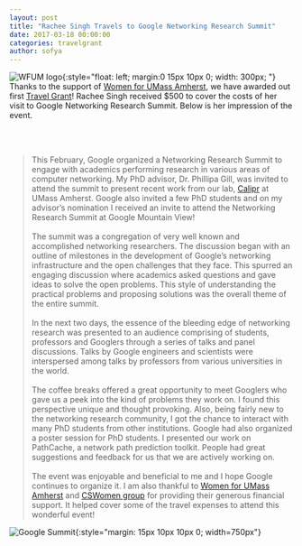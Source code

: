 ```yaml
---
layout: post
title: "Rachee Singh Travels to Google Networking Research Summit"
date: 2017-03-18 00:00:00
categories: travelgrant
author: sofya
---
```


![WFUM logo](/images/WFUMlogo.png){:style="float: left; margin:0 15px 10px 0; width: 300px; "}
Thanks to the support of [Women for UMass Amherst](http://www.umass.edu/wfum/), we have awarded out first [Travel Grant](http://cswomenumass.github.io/travelgrant.html)! Rachee Singh received $500 to cover the costs of her visit to Google Networking Research Summit. Below is her impression of the event.

<!--break-->

<br/><br/>
>This February, Google organized a Networking Research Summit to engage with academics performing research in various areas of computer networking. My PhD advisor, Dr. Phillipa Gill, was invited to attend the summit to present recent work from our lab, [Calipr](http://calipr.cs.umass.edu/) at UMass Amherst. Google also invited a few PhD students and on my advisor’s nomination I received an invite to attend the Networking Research Summit at Google Mountain View!<br/><br/>
The summit was a congregation of very well known and accomplished networking researchers. The discussion began with an outline of milestones in the development of Google’s networking infrastructure and the open challenges that they face. This spurred an engaging discussion where academics asked questions and gave ideas to solve the open problems. This style of understanding the practical problems and proposing solutions was the overall theme of the entire summit.<br/><br/>
In the next two days, the essence of the bleeding edge of networking research was presented to an audience comprising of students, professors and Googlers through a series of talks and panel discussions. Talks by Google engineers and scientists were interspersed among talks by professors from various universities in the world.<br/><br/>
The coffee breaks offered a great opportunity to meet Googlers who gave us a peek into the kind of problems they work on. I found this perspective unique and thought provoking. Also, being fairly new to the networking research community, I got the chance to interact with many PhD students from other institutions. Google had also organized a poster session for PhD students. I presented our work on PathCache, a network path prediction toolkit. People had great suggestions and feedback for us that we are actively working on.<br/><br/>
The event was enjoyable and beneficial to me and I hope Google continues to organize it. I am also thankful to [Women for UMass Amherst](http://www.umass.edu/wfum/) and [CSWomen group](http://cswomenumass.github.io/index.html) for providing their generous financial support. It helped cover some of the travel expenses to attend this wonderful event!

![Google Summit](/images/travelgrant/google-summit.png){:style="margin: 15px 10px 10px 0; width=750px"}
